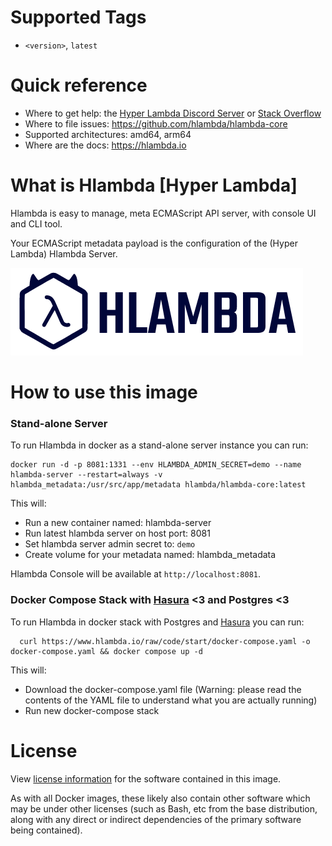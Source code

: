 # Supported Tags

- `<version>`, `latest`

# Quick reference

- Where to get help: the [Hyper Lambda Discord Server](https://discord.gg/hlambda) or [Stack Overflow](https://stackoverflow.com/questions/tagged/hlambda)
- Where to file issues: https://github.com/hlambda/hlambda-core
- Supported architectures: amd64, arm64
- Where are the docs: https://hlambda.io

# What is Hlambda [Hyper Lambda]

Hlambda is easy to manage, meta ECMAScript API server, with console UI and CLI tool.

Your ECMAScript metadata payload is the configuration of the (Hyper Lambda) Hlambda Server.

![Hlambda Banner](https://raw.githubusercontent.com/hlambda/hlambda-core/master/public/static/images/hlambda-logo-banner-blue.png)

# How to use this image

### Stand-alone Server

To run Hlambda in docker as a stand-alone server instance you can run:

```
docker run -d -p 8081:1331 --env HLAMBDA_ADMIN_SECRET=demo --name hlambda-server --restart=always -v hlambda_metadata:/usr/src/app/metadata hlambda/hlambda-core:latest
```

This will:

- Run a new container named: hlambda-server
- Run latest hlambda server on host port: 8081
- Set hlambda server admin secret to: `demo`
- Create volume for your metadata named: hlambda_metadata

Hlambda Console will be available at `http://localhost:8081`.

### Docker Compose Stack with [Hasura](https://hasura.io) <3 and Postgres <3

To run Hlambda in docker stack with Postgres and [Hasura](https://hasura.io) you can run:

```
  curl https://www.hlambda.io/raw/code/start/docker-compose.yaml -o docker-compose.yaml && docker compose up -d
```

This will:

- Download the docker-compose.yaml file (Warning: please read the contents of the YAML file to understand what you are actually running)
- Run new docker-compose stack

# License

View [license information](https://github.com/hlambda/hlambda-core/blob/master/LICENSE.md) for the software contained in this image.

As with all Docker images, these likely also contain other software which may be under other licenses (such as Bash, etc from the base distribution, along with any direct or indirect dependencies of the primary software being contained).
